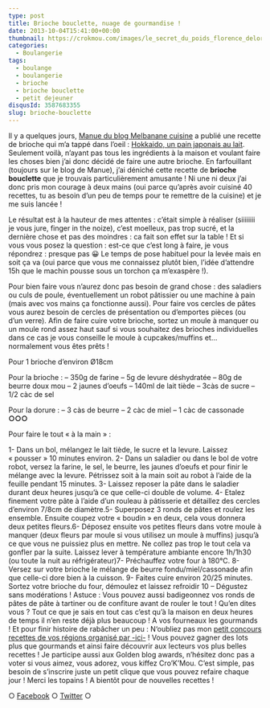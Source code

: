```yaml
---
type: post
title: Brioche bouclette, nuage de gourmandise !
date: 2013-10-04T15:41:00+00:00
thumbnail: https://crokmou.com/images/le_secret_du_poids_florence_delorme_gif_crokmou.gif
categories:
  - Boulangerie
tags:
  - boulange
  - boulangerie
  - brioche
  - brioche bouclette
  - petit dejeuner
disqusId: 3587683355
slug: brioche-bouclette
---
```


Il y a quelques jours, [Manue du blog Melbanane cuisine](http://melbananecuisine.over-blog.com/) a publié une recette de brioche qui m’a tappé dans l’oeil : [Hokkaido, un pain japonais au lait](http://melbananecuisine.over-blog.com/article-hokkaido-pain-japonais-au-lait-120366566.html). Seulement voilà, n’ayant pas tous les ingrédients à la maison et voulant faire les choses bien j’ai donc décidé de faire une autre brioche. En farfouillant (toujours sur le blog de Manue), j’ai déniché cette recette de **brioche bouclette** que je trouvais particulièrement amusante ! Ni une ni deux j’ai donc pris mon courage à deux mains (oui parce qu’après avoir cuisiné 40 recettes, tu as besoin d’un peu de temps pour te remettre de la cuisine) et je me suis lancée !

Le résultat est à la hauteur de mes attentes : c’était simple à réaliser (siiiiiiii je vous jure, finger in the noize), c’est moelleux, pas trop sucré, et la dernière chose et pas des moindres : ca fait son effet sur la table ! Et si vous vous posez la question : est-ce que c’est long à faire, je vous répondrez : presque pas 😀 Le temps de pose habituel pour la levée mais en soit ça va (oui parce que vous me connaissez plutôt bien, l’idée d’attendre 15h que le machin pousse sous un torchon ça m’exaspère !).

Pour bien faire vous n’aurez donc pas besoin de grand chose : des saladiers ou culs de poule, éventuellement un robot pâtissier ou une machine à pain (mais avec vos mains ça fonctionne aussi). Pour faire vos cercles de pâtes vous aurez besoin de cercles de présentation ou d’emportes pièces (ou d’un verre). Afin de faire cuire votre brioche, sortez un moule à manquer ou un moule rond assez haut sauf si vous souhaitez des brioches individuelles dans ce cas je vous conseille le moule à cupcakes/muffins et… normalement vous êtes prêts !

Pour 1 brioche d’environ Ø18cm

Pour la brioche :
– 350g de farine
– 5g de levure déshydratée
– 80g de beurre doux mou
– 2 jaunes d’oeufs
– 140ml de lait tiède
– 3càs de sucre
– 1/2 càc de sel

Pour la dorure : – 3 càs de beurre – 2 càc de miel – 1 càc de cassonade **○○○**

Pour faire le tout « à la main » :

1- Dans un bol, mélangez le lait tiède, le sucre et la levure. Laissez « pousser » 10 minutes environ. 2- Dans un saladier ou dans le bol de votre robot, versez la farine, le sel, le beurre, les jaunes d’oeufs et pour finir le mélange avec la levure. Pétrissez soit à la main soit au robot à l’aide de la feuille pendant 15 minutes. 3- Laissez reposer la pâte dans le saladier durant deux heures jusqu’à ce que celle-ci double de volume. 4- Etalez finement votre pâte à l’aide d’un rouleau à pâtisserie et détaillez des cercles d’environ 7/8cm de diamètre.5- Superposez 3 ronds de pâtes et roulez les ensemble. Ensuite coupez votre « boudin » en deux, cela vous donnera deux petites fleurs.6- Déposez ensuite vos petites fleurs dans votre moule à manquer (deux fleurs par moule si vous utilisez un moule à muffins) jusqu’à ce que vous ne puissiez plus en mettre. Ne collez pas trop le tout cela va gonfler par la suite. Laissez lever à température ambiante encore 1h/1h30 (ou toute la nuit au réfrigérateur)7- Préchauffez votre four à 180°C. 8- Versez sur votre brioche le mélange de beurre fondu/miel/cassonade afin que celle-ci dore bien à la cuisson. 9- Faites cuire environ 20/25 minutes. Sortez votre brioche du four, démoulez et laissez refroidir 10 – Dégustez sans modérations ! Astuce : Vous pouvez aussi badigeonnez vos ronds de pâtes de pâte à tartiner ou de confiture avant de rouler le tout ! Qu’en dites vous ? Tout ce que je sais en tout cas c’est qu’à la maison en deux heures de temps il n’en reste déjà plus beaucoup ! A vos fourneaux les gourmands ! Et pour finir histoire de rabâcher un peu : N‘oubliez pas mon [petit concours recettes de vos régions organisé par -ici-](http://www.crokmou.com/2013/09/1000-merci-et-un-concours.html) ! Vous pouvez gagner des lots plus que gourmands et ainsi faire découvrir aux lecteurs vos plus belles recettes !  Je participe aussi aux Golden blog awards, n’hésitez donc pas a voter si vous aimez, vous adorez, vous kiffez Cro’K’Mou. C’est simple, pas besoin de s’inscrire juste un petit clique que vous pouvez refaire chaque jour !  Merci les topains ! A bientôt pour de nouvelles recettes !

○ [Facebook](https://www.facebook.com/crokmou.blog) ○ [Twitter](https://twitter.com/Crokmou) ○

 